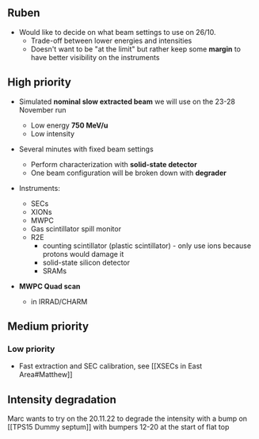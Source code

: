## Ruben

* Would like to decide on what beam settings to use on 26/10.
	* Trade-off between lower energies and intensities
	* Doesn't want to be "at the limit" but rather keep some **margin** to have better visibility on the instruments


## High priority

* Simulated **nominal slow extracted beam** we will use on the 23-28 November run
	* Low energy **750 MeV/u**
	* Low intensity
* Several minutes with fixed beam settings
	* Perform characterization with **solid-state detector**
	* One beam configuration will be broken down with **degrader**
* Instruments:
	* SECs
	* XIONs
	* MWPC
	* Gas scintillator spill monitor
	* R2E
		* counting scintillator (plastic scintillator) - only use ions because protons would damage it
		* solid-state silicon detector
		* SRAMs

* **MWPC Quad scan**
	* in IRRAD/CHARM

## Medium priority



### Low priority
* Fast extraction and SEC calibration, see [[XSECs in East Area#Matthew]]

## Intensity degradation

Marc wants to try on the 20.11.22 to degrade the intensity with a bump on [[TPS15 Dummy septum]] with bumpers 12-20 at the start of flat top